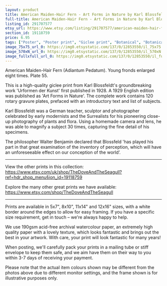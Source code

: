 ```yaml
---
layout: product
title: American Maiden-Hair Fern - Art Forms in Nature by Karl Blossfeldt 
full-title: American Maiden-Hair Fern - Art Forms in Nature by Karl Blossfeldt | Botanical print, wall art, room decor, black & white, sepia, photograph
listing_id: 291707577
etsy_url: https://www.etsy.com/listing/291707577/american-maiden-hair-fern-art-forms-in?utm_source=thedoveandtheseagull&utm_medium=api&utm_campaign=api
section_id: 19118759
price: 6.95
tags: ["Poster", "Poster print", "Giclee print", "Botanical", "Botanical art", "Wall art", "Botanical poster", "Photograph", "Vintage", "Black and white", "Sepia", "Minimal", "Plant"]
image_75x75_url_0: https://img0.etsystatic.com/137/0/12853550/il_75x75.966085672_egdw.jpg
image_570xN_url_0: https://img0.etsystatic.com/137/0/12853550/il_570xN.966085672_egdw.jpg
image_fullxfull_url_0: https://img0.etsystatic.com/137/0/12853550/il_fullxfull.966085672_egdw.jpg
---
```

American Maiden-Hair Fern (Adiantum Pedatum). Young fronds enlarged eight times. Plate 55.

This is a high-quality giclee print from Karl Blossfeldt&#39;s groundbreaking work &#39;Urformen der Kunst&#39; first published in 1928. A 1929 English edition was published as &#39;Art Forms in Nature&#39;. The complete work contains 120 rotary gravure plates, prefaced with an introductory text and list of subjects.

Karl Blossfeldt was a German teacher, sculptor and photographer celebrated by early modernists and the Surrealists for his pioneering close-up photography of plants and flora. Using a homemade camera and lens, he was able to magnify a subject 30 times, capturing the fine detail of his specimens.

The philosopher Walter Benjamin declared that Blossfeld &#39;has played his part in that great examination of the inventory of perception, which will have an unforeseeable effect on our conception of the world’. 

---

View the other prints in this collection: https://www.etsy.com/uk/shop/TheDoveAndTheSeagull?ref=hdr_shop_menu§ion_id=19118759

Explore the many other great prints we have available: https://www.etsy.com/shop/TheDoveAndTheSeagull

---

Prints are available in 5x7&quot;, 8x10&quot;, 11x14&quot; and 12x16&quot; sizes, with a white border around the edges to allow for easy framing. If you have a specific size requirement, get in touch – we&#39;re always happy to help.

We use 190gsm acid-free archival watercolour paper, an extremely high quality paper with a lovely texture, which looks fantastic and brings out the best in your artwork. With care, your print will look fantastic for many years!

When posting, we&#39;ll carefully pack your prints in a mailing tube or stiff envelope to keep them safe, and we aim have them on their way to you within 3-7 days of receiving your payment.

Please note that the actual item colours shown may be different from the photos above due to different monitor settings, and the frame shown is for illustrative purposes only.
